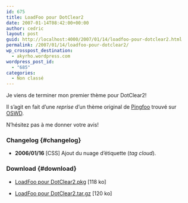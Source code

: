 ```yaml
---
id: 675
title: LoadFoo pour DotClear2
date: 2007-01-14T08:42:00+00:00
author: cedric
layout: post
guid: http://localhost:4000/2007/01/14/loadfoo-pour-dotclear2.html
permalink: /2007/01/14/loadfoo-pour-dotclear2/
wp_crosspost_destination:
  - akyrho.wordpress.com
wordpress_post_id:
  - "685"
categories:
  - Non classé
---
```

Je viens de terminer mon premier thème pour DotClear2!

Il s’agit en fait d’une _reprise_ d’un thème original de [Pingfoo](http://www.oswd.org/user/profile/id/20914) trouvé sur [OSWD](http://www.oswd.org/design/preview/id/3551).

N’hésitez pas à me donner votre avis!

### Changelog {#changelog}

  * **2006/01/16** [CSS] Ajout du nuage d’étiquette (_tag cloud_).

### Download {#download}

  * [LoadFoo pour DotClear2.pkg](/images/2007/10/theme-loadfoo2-10pkg.gz) [118 ko][  
](/images/2007/10/theme-loadfoo2-10pkg.gz) 

  * [LoadFoo pour DotClear2.tar.gz](/images/2007/10/theme-loadfoo2-10tar.gz) [120 ko][  
](/images/2007/10/theme-loadfoo2-10tar.gz) 

[](/images/2007/10/theme-loadfoo2-10pkg.gz)